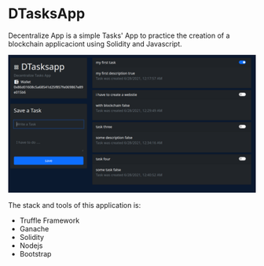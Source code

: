 # DTasksApp
Decentralize App is a simple Tasks' App to practice the creation of a blockchain applicaciont using Solidity and Javascript.

![](./screenshot.png)

The stack and tools of this application is:
* Truffle Framework
* Ganache
* Solidity
* Nodejs
* Bootstrap